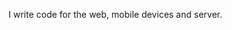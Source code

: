 
<!--
**tinegaCollins/tinegaCollins** is a ✨ _special_ ✨ repository because its `README.md` (this file) appears on your GitHub profile.-->
I write code for the web, mobile devices and server.

